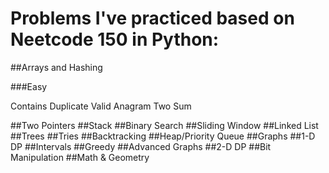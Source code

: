 # Problems I've practiced based on Neetcode 150 in Python:
##Arrays and Hashing

###Easy

Contains Duplicate
Valid Anagram
Two Sum

##Two Pointers
##Stack
##Binary Search
##Sliding Window
##Linked List
##Trees
##Tries
##Backtracking
##Heap/Priority Queue
##Graphs
##1-D DP
##Intervals
##Greedy
##Advanced Graphs
##2-D DP
##Bit Manipulation
##Math & Geometry


